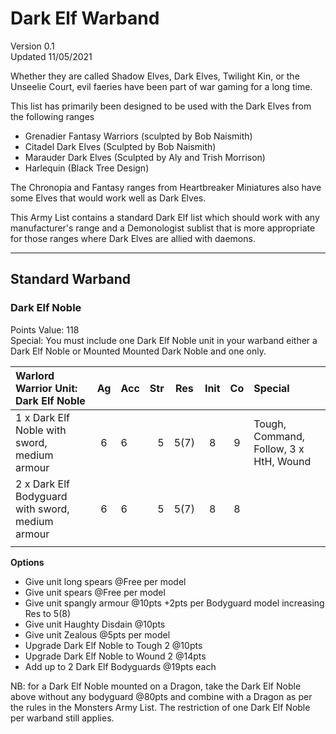 # Dark Elf Warband
Version  0.1<BR>
Updated 11/05/2021  

Whether they are called Shadow Elves, Dark Elves, Twilight Kin, or the Unseelie Court, evil faeries have been part of war gaming for a long time.

This list has primarily been designed to be used with the Dark Elves from the following ranges

* Grenadier Fantasy Warriors (sculpted by Bob Naismith)
* Citadel Dark Elves (Sculpted by Bob Naismith)
* Marauder Dark Elves (Sculpted by  Aly and Trish Morrison)
* Harlequin (Black Tree Design)

The Chronopia and Fantasy ranges from Heartbreaker Miniatures also have some Elves that would work well as Dark Elves.


This Army List contains a standard Dark Elf list which should work with any manufacturer's range and a Demonologist sublist that is more appropriate for those ranges where Dark Elves are allied with daemons.
________________


## Standard Warband
### Dark Elf Noble
Points Value: 118<BR>
Special: You must include one Dark Elf Noble unit in your warband either a Dark Elf Noble or Mounted Mounted Dark Noble and one only.	

| Warlord Warrior Unit: Dark Elf Noble             | Ag   | Acc | Str  | Res  | Init | Co   | Special                                |
|:-------------------------------------------------|:----:|:----|-----:|:----:|:----:|:----:|:---------------------------------------|
| 1 x Dark Elf Noble with sword, medium armour     |  6   | 6   | 5    | 5(7) | 8    | 9    | Tough, Command, Follow, 3 x HtH, Wound |
| 2 x Dark Elf Bodyguard with sword, medium armour |  6   | 6   | 5    | 5(7) | 8    | 8    |                                        |
|                                                  |      |     |      |      |      |      |                                        |

**Options**
  * Give unit long spears @Free per model
  * Give unit spears @Free per model
  * Give unit spangly armour @10pts +2pts per Bodyguard model increasing Res to 5(8)
  * Give unit Haughty Disdain @10pts
  * Give unit Zealous @5pts per model
  * Upgrade Dark Elf Noble to Tough 2 @10pts
  * Upgrade Dark Elf Noble to Wound 2 @14pts
  * Add up to 2 Dark Elf Bodyguards @19pts each

NB: for a Dark Elf Noble mounted on a Dragon, take the Dark Elf Noble above without any bodyguard @80pts and combine with a Dragon as per the rules in the Monsters Army List.  The restriction of one Dark Elf Noble per warband still applies.

<!--	



		




Mounted Dark Elf Noble
	Warlord Mounted Unit
	Points Value: 148
	

	Special: You must include one Dark Elf Noble unit in your warband either a Dark Elf Noble or Mounted Mounted Dark Noble and one only.


The unit can be mounted on either riding horses or scaly beasts.  Use the appropriate profile line.
	Unit: Mounted Dark Elf Noble
	Ag
	Acc
	Str
	Res
	Init 
	Co
	Special
	1 x Dark Elf Noble with sword, medium armour on riding horse or scaly beast.
	6
	6
	5
	6(8)
	8
	9
	Tough, Command, Follow, 3 x HtH, Wound
	2 x Dark Elf Bodyguard with sword, medium armour on riding horse or scaly beast.
	6
	6
	5
	6(8)
	8
	8
	

	0 x Riding Horse
	

	

	

	

	

	

	Fast 8
	0 x Scaley beast
	

	

	

	

	

	

	Fast 6, 1x HtH SV1
	Options
	* Give unit spears @Free per model
* Give unit Lances @1pt per model
* Give unit spangly armour @10pts +2pts per Bodyguard model increasing Res to 6(9)
* Give unit Haughty Disdain @10pts
* Give unit Zealous @5pts per model
	* Upgrade Dark Elf Noble to Tough 2 @10pts
* Upgrade Dark Elf Noble to Wound 2 @16pts
* Add up to 2 Dark Elf Bodyguards @23pts each
	

Dark Elf Hero
	Warrior Unit
	Points Value: 77
	

	Special: You can include a maximum of one Dark Elf Hero in your warband, either the Dark Elf Hero or the Mounted Dark Elf Hero.
	Unit: Dark Elf Hero
	Ag
	Acc
	Str
	Res
	Init 
	Co
	Special
	1 x Dark Elf Hero with sword, light armour
	6
	6
	5
	5(6)
	8
	9
	Tough 2, Hero, 3xHtH, Wound
	Options
	* Give Hero spangly armour @15pts increasing Res to 5(8)
* Upgrade Hero to Wounds 2 @12pts
* Upgrade Hero to Wounds 3 @24pts
* Upgrade Hero to Tough 3 @10pts
	* Give Hero Haughty Disdain @10pts
* Give Hero Zealous @5pts
* Give Hero Halberd @1pts
* Give Hero Big Axe @1pts
	

Mounted Dark Elf Hero
	Mounted Unit
	Points Value: 87
	

	Special: You can include a maximum of one Dark Elf Hero in your warband, either the Dark Elf Hero or the Mounted Dark Elf Hero.


The Hero can be mounted on either a riding horse or a scaly beast.  Use the appropriate profile line
	Unit: Mounted Dark Elf Hero
	Ag
	Acc
	Str
	Res
	Init 
	Co
	Special
	1 x Dark Elf Hero with sword, light armour
	6
	6
	5
	6(7)
	8
	9
	Tough 2, Hero, 3xHtH, Wound
	0 x Riding Horse
	

	

	

	

	

	

	Fast 8
	0 x Scaley beast
	

	

	

	

	

	

	Fast 6, 1x HtH SV1
	Options
	* Give Hero spangly armour @15pts increasing Res to 6(9)
* Upgrade Hero to Wounds 2 @14pts
* Upgrade Hero to Wounds 3 @28pts
* Upgrade Hero to Tough 3 @10pts
	* Give Hero Haughty Disdain @10pts
* Give Hero Zealous @5pts
* Give Hero Lance @1pts
* Give Hero Big Axe @1pts
	



Dark Elf Witch
	Warrior Unit
	Points Value: 61
	

	Special: You can include a maximum of one Dark Elf Witch in your warband.
	Unit:
	Ag
	Acc
	Str
	Res
	Init 
	Co
	Special
	1 x Dark Elf Witch with staff
	6
	6
	5
	5
	8
	9
	Tough, Wound, Magic Level 1
	0 x Apprentice Witches with swords
	6
	6
	5
	5
	8
	8
	

	0 x Bound Daemons
	5
	5
	5
	5
	3
	3
	Spirit, 1xHtH SV1, Exchange of Missiles SV1
	Options
	* Give Witch a Sword @1ptsUpgrade Witch to Magic Level 2 @25pts
* Upgrade Witch to Magic Level 3 @ 50pts
* Upgrade Witch to Tough 2 @10pts
* Give unit Haughty Disdain @10pts
* Give unit Zealous @5pts per model
	* Add up to 4 Bound Daemons @18pts each or add up to 4 Apprentice Witches @15pts each
* Give Apprentice Witches light armour @2pts per model increasing Res to 5(6)
	Dark Elf Witch on Scaley Beast
	Mounted Unit
	Points Value: 72
	

	Special: You can include a maximum of one Dark Elf Witch in your warband.
	Unit:
	Ag
	Acc
	Str
	Res
	Init 
	Co
	Special
	1 x Dark Elf Witch with sword
	6
	6
	5
	6
	8
	9
	Tough, Wound, Magic level 1, Fast 6, 1xHtH SV1
	

	

	

	

	

	

	

	

	0 x Bound Daemons
	5
	5
	5
	5
	3
	3
	Spirit, 1xHtH SV1, Exchange of Missiles SV1


	Options
	* Upgrade Witch to Magic Level 2 @25pts
* Upgrade Witch to Magic Level 3 @ 50pts
* Upgrade Witch to Tough 2 @10pts
* Give unit Haughty Disdain @10pts
* Give unit Zealous @5pts per model
	* Add up to 4 Bound Daemons @18pts each
	



Dark Elf Guard
	Warriors Unit
	Points Value: 
	132
	Special: You can include a maximum of one unit of Guard in your war band.  You can not include a unit of Guard if you have also fielded a unit of Dark Elf Death Dealers.
	Unit: Dark Elf Guard
	Ag
	Acc
	Str
	Res
	Init 
	Co
	Special
	1 x Dark Elf Leader with halberd, spangly armour
	6
	6
	6
	5(8)
	8
	9
	Tough, Spangly Armour
	4 x Dark Elf Guard with halberd, spangly armour
	6
	6
	6
	5(8)
	8
	8
	Spangly Armour
	Options
	* Give unit Haughty Disdain @ 10pts
* Give unit Zealous @5pts per model
	* Add up to 5 Guard @ 23pts per model
	



Dark Elf Death Dealers
	Warriors Unit
	Points Value: 
	127
	Special: You can include a maximum of one unit of Death Dealers in your war band.  You can not include a unit of Death Dealers if you have also fielded a unit of Dark Elf Guard.
	Unit: Dark Elf Death Dealers
	Ag
	Acc
	Str
	Res
	Init 
	Co
	Special
	1 x Dark Elf Leader with huge axe, spangly armour
	6
	6
	6
	5(8)
	8
	9
	Tough, Spangly Armour
	4 x Dark Elf Executioners with huge axe, spangly armour
	6
	6
	6
	5(8)
	8
	8
	Spangly Armour
	Options
	* Give unit Haughty Disdain @10pts
* Give unit Zealous @5pts per model
	* Add up to 5 Death Dealers @23pts per model
	



Dark Elf Warriors
	Warriors Unit
	Points Value: 
	97
	

	Unit: Dark Elf Warriors
	Ag
	Acc
	Str
	Res
	Init 
	Co
	Special
	1 x Dark Elf Leader with sword, light armour
	6
	6
	5
	5(6)
	8
	9
	Tough
	4 x Dark Elf sword with sword, light armour
	6
	6
	5
	5(6)
	8
	8
	

	Options
	* Give unit Haughty Disdain @10pts
* Give unit Zealous @5pts per model
	* Add up to 5 Warriors @17pts per model
	



Dark Elf Spears
	Warriors Unit
	Points Value: 
	97
	

	Unit: Dark Elf Spears
	Ag
	Acc
	Str
	Res
	Init 
	Co
	Special
	1 x Dark Elf Leader with long spear, light armour
	6
	6
	5
	5(6)
	8
	9
	Tough
	4 x Dark Elf Spears  with long spear, light armour
	6
	6
	5
	5(6)
	8
	8
	

	Options
	* Give unit Haughty Disdain @10pts
* Give unit Zealous @5pts per model
	* Add up to 5 Spearmen @17pts per model
	



Dark Elf Crossbows
	Warriors Unit
	Points Value: 
	117
	

	Unit: Dark Elf Crossbows
	Ag
	Acc
	Str
	Res
	Init 
	Co
	Special
	1 x Dark Elf Leader with sword, heavy crossbow, light armour
	5
	6
	5
	5(6)
	7
	9
	Tough, Fire order to shoot, heavily laden
	4 x Dark Elf Crossbows  with sword, heavy crossbow, light armour
	5
	6
	5
	5(6)
	7
	8
	Fire order to shoot, heavily laden
	Options
	* Give unit Haughty Disdain @10pts
* Give unit Zealous @5pts per model
	* Add up to 5 Crossbowmen @21pts per model
	



Dark Elf Scouts
	Warriors Unit
	Points Value: 
	117
	

	Unit: Dark Elf Scouts
	Ag
	Acc
	Str
	Res
	Init 
	Co
	Special
	1 x Dark Elf Leader with sword, crossbow, light armour
	5
	6
	5
	5(6)
	7
	9
	Tough, Woodsman
	4 x Dark Elf Crossbowmen  with sword, crossbow, light armour
	5
	6
	5
	5(6)
	7
	8
	Woodsman
	Options
	* Give unit Haughty Disdain @10pts
* Give unit Zealous @5pts per model
	* Add up to 5 Scouts @21pts per model
	



Dark Elf Foot Knight
	Warriors Unit
	Points Value: 
	107
	

	Unit: Dark Elf Foot Knights
	Ag
	Acc
	Str
	Res
	Init 
	Co
	Special
	1 x Dark Elf Leader with sword, medium armour
	6
	6
	5
	5(7)
	8
	9
	Tough
	4 x Dark elf foot knights with sword, medium armour
	6
	6
	5
	5(7)
	8
	8
	

	Options
	* Give unit Savage rule @1pt per model
* Upgrade to Spangly armour @2 pts per model
* Give unit Haughty Disdain @10pts


	* Give unit Zealous @5pts per model
* Add up to 5 foot knights @19pts per model
	



Dark  Elf Termagant
	Warriors Unit
	Points Value: 
	122
	Special: You can include a maximum of one Termagant unit in your war band unless the war band is led by a Harridan, in which case there is no limit.
	Unit: Dark Elf Termagant
	Ag
	Acc
	Str
	Res
	Init 
	Co
	Special
	1 x Dark Elf Leader with sword, light armour
	6
	6
	5
	5(6)
	8
	8
	Tough, Berserk
	4 x Termagant with sword, light armour
	6
	6
	5
	5(6)
	8
	9
	Berserk
	Options
	* Give unit Savage rule @1pt per model
* Give unit Haughty Disdain @ 10pts
* Give unit Zealous @ 5pts per model
	* Add up to 5 Termagant @ 22pts each
	



Harpies
	Warriors Unit
	Points Value: 
	150
	Special: You can include a maximum of one unit of Harpies in your warband.
	Unit: Harpies
	Ag
	Acc
	Str
	Res
	Init 
	Co
	Special
	3 x Harpies with rocks
	10
	5
	5
	5
	9
	9
	Flies, Fast 10, 2x HtH SV1, 1x Drops SV1
	Options
	* Give unit Dead Eye Shote rule @10pts
* Give unit Vengeful Rule @1pt per model 
	* Add up to 2 Harpies to unit @50pts each
	

Dark Elf Chaos Hounds
	Warriors/Beast Unit
	Points Value: 
	97
	

	Unit: Dark Elf Chaos Hounds
	Ag
	Acc
	Str
	Res
	Init 
	Co
	Special
	1 x Dark Elf Beastmaster with sword, light armour
	6
	6
	5
	5(6)
	8
	9
	Tough, Rapid Sprint
	4 x Chaos Hounds
	5
	-
	6
	7
	5
	5
	Savage, Rapid Sprint, 1x HtH Sv1
	Options
	* Give Beastmaster medium armour @2pts increasing Res to 5(7)
* Give Chaos Hounds Choking breath attacks @1pts per model
	* Add up 5 Chaos Hounds @14pts each
	





Dark Elf Riders
	Mounted Unit
	Points Value: 
	93
	

	Unit: Dark Elf Riders
	Ag
	Acc
	Str
	Res
	Init 
	Co
	Special
	1 x Dark Elf Leader with long spear, light armour
	6
	6
	5
	6(7)
	8
	9
	Tough, Fast 8
	2 x Dark Elf Spearmen  with long spear, light armour
	6
	6
	5
	6(7)
	8
	8
	Fast 8
	Options
	* Give unit Haughty Disdain @10pts
* Give unit Zealous @5pts per model
	* Add up to 2 Spearmen @27pts per model
	



Dark Elf Mounted Scouts
	Mounted Unit
	Points Value: 
	102
	

	Unit: Dark Elf Mounted Scouts
	Ag
	Acc
	Str
	Res
	Init 
	Co
	Special
	1 x Dark Elf Leader with sword, crossbow, light armour
	5
	6
	5
	6(7)
	7
	9
	Tough, Fast 8
	2 x Dark Elf Scouts  with sword, crossbow, light armour
	5
	6
	5
	6(7)
	7
	8
	Fast 8
	Options
	* Give unit Haughty Disdain @10pts
* Give unit Zealous @5pts per model
	* Add up to 2 Mounted Scouts @30pts per model
	



Dark Elf Mounted Knight
	Mounted Unit
	Points Value: 
	99
	

	Unit: Dark Elf Mounted Knight
	Ag
	Acc
	Str
	Res
	Init 
	Co
	Special
	1 x Dark Elf Leader with sword, medium armour, on scaley beast
	6
	6
	5
	6(8)
	8
	9
	Tough, Fast 6, 1xHtH SV1
	2 x Dark Elf Mounted Knight with sword, medium armour on scaly beast
	6
	6
	5
	6(8)
	8
	8
	Fast 6, 1xHtH SV
	Options
	* Give unit Savage rule @1pt per model
* Upgrade to Spangly armour @2 pts per model increasing Res to 6(9)
* Give unit Haughty Disdain @10pts


	* Give unit Zealous @5pts per model
* Add up to 5 foot knights @29pts per model
	





Dark Elf Chariot
	Chariot Unit
	Points Value: 
	112
	

	Unit: Dark Elf Chariot
	Ag
	Acc
	Str
	Res
	Init 
	Co
	Special
	1x Dark Elf Chariot with Dark Elf crew pulled by 2 scaly beasts
	6
	-
	-
	10
	-
	-
	Large Irresistible Charge, Fast 6
	2 x Dark Elf crew with sword, crossbow
	-
	6
	5
	-
	8
	9
	

	2 x Scaley Beasts
	-
	-
	5
	-
	-
	-
	1xHtH SV1
	Options
	* Give Elven crew spears @Free per model
* Give chariot Scythes @25pts with D6 SV1 impact hits on charge
	* Give Elven crew long spears @Free per model
	

________________
Demonologist warband






Daemonettes
	Warriors Unit
	Points Value: 
	138
	Special:  Daemonettes must be fielded in units of six
	Unit: Daemonettes
	Ag
	Acc
	Str
	Res
	Init 
	Co
	Special
	6 x Daemonettes
	5
	5
	6
	6
	7
	7
	HtH 2 SV 1 Savage
	

	

	

	

	

	

	

	

	Options
	* Give unit Vengeful Rule @ 1pt per model
	*

-->